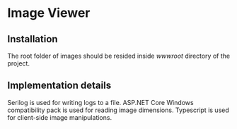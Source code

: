 # Image Viewer

## Installation
The root folder of images should be resided inside *wwwroot* directory of the project.

## Implementation details
Serilog is used for writing logs to a file. ASP.NET Core Windows compatibility pack is used for reading image dimensions. Typescript is used for client-side image manipulations.
